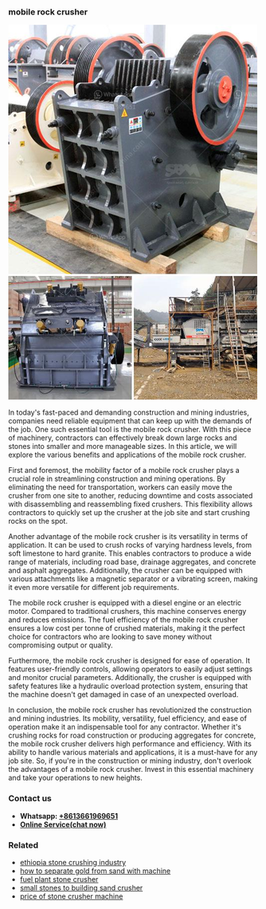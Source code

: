 <h3>mobile rock crusher</h3><img src='1708322758.jpg' alt=''><p>In today's fast-paced and demanding construction and mining industries, companies need reliable equipment that can keep up with the demands of the job. One such essential tool is the mobile rock crusher. With this piece of machinery, contractors can effectively break down large rocks and stones into smaller and more manageable sizes. In this article, we will explore the various benefits and applications of the mobile rock crusher.</p><p>First and foremost, the mobility factor of a mobile rock crusher plays a crucial role in streamlining construction and mining operations. By eliminating the need for transportation, workers can easily move the crusher from one site to another, reducing downtime and costs associated with disassembling and reassembling fixed crushers. This flexibility allows contractors to quickly set up the crusher at the job site and start crushing rocks on the spot.</p><p>Another advantage of the mobile rock crusher is its versatility in terms of application. It can be used to crush rocks of varying hardness levels, from soft limestone to hard granite. This enables contractors to produce a wide range of materials, including road base, drainage aggregates, and concrete and asphalt aggregates. Additionally, the crusher can be equipped with various attachments like a magnetic separator or a vibrating screen, making it even more versatile for different job requirements.</p><p>The mobile rock crusher is equipped with a diesel engine or an electric motor. Compared to traditional crushers, this machine conserves energy and reduces emissions. The fuel efficiency of the mobile rock crusher ensures a low cost per tonne of crushed materials, making it the perfect choice for contractors who are looking to save money without compromising output or quality.</p><p>Furthermore, the mobile rock crusher is designed for ease of operation. It features user-friendly controls, allowing operators to easily adjust settings and monitor crucial parameters. Additionally, the crusher is equipped with safety features like a hydraulic overload protection system, ensuring that the machine doesn't get damaged in case of an unexpected overload.</p><p>In conclusion, the mobile rock crusher has revolutionized the construction and mining industries. Its mobility, versatility, fuel efficiency, and ease of operation make it an indispensable tool for any contractor. Whether it's crushing rocks for road construction or producing aggregates for concrete, the mobile rock crusher delivers high performance and efficiency. With its ability to handle various materials and applications, it is a must-have for any job site. So, if you're in the construction or mining industry, don't overlook the advantages of a mobile rock crusher. Invest in this essential machinery and take your operations to new heights.</p><h3>Contact us</h3><ul><li><strong>Whatsapp:&nbsp;<a href="https://wa.me/8613661969651">+8613661969651</a></strong></li><li><a href="https://swt.shibang-china.com/?git&amp;zhl&amp;mobile rock crusher"><strong>Online Service(chat now)</strong></a></li></ul><h3>Related</h3><ul><li><a href='ethiopia stone crushing industry.md'>ethiopia stone crushing industry</a></li><li><a href='how to separate gold from sand with machine.md'>how to separate gold from sand with machine</a></li><li><a href='fuel plant stone crusher.md'>fuel plant stone crusher</a></li><li><a href='small stones to building sand crusher.md'>small stones to building sand crusher</a></li><li><a href='price of stone crusher machine.md'>price of stone crusher machine</a></li></ul>